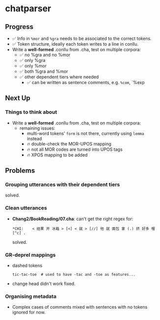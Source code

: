# chatparser

## Progress

* :white_check_mark: Info in `%mor` and `%gra` needs to be associated to the correct tokens.
* :white_check_mark: Token structure, ideally each token writes to a line in conllu.
* Write a **well-formed** .conllu from .cha, test on multiple corpora:
    - :white_check_mark: no %gra and no %mor
    - :white_check_mark: only %gra
    - :white_check_mark: only %mor
    - :white_check_mark: both %gra and %mor
    - :white_check_mark: other dependent tiers where needed
        + :white_check_mark: can be written as sentence comments, e.g. `%com`, `%exp

## Next Up


### Things to think about

* Write a **well-formed** .conllu from .cha, test on multiple corpora:
    - remaining issues:
        + multi-word tokens' `form` is not there, currently using `lemma` instead
        + :fire: double-check the MOR-UPOS mapping
        + :fire: not all MOR codes are turned into UPOS tags
        + :fire: XPOS mapping to be added


## Problems

### Grouping utterances with their dependent tiers

solved.

### Clean utterances

- **Chang2/BookReading/07.cha**: can't get the right regex for:
    ```
    *CHI:    < 结果 开 冰箱 > [<] < 就 > [//] 他 就 面包 拿 (.) 挤 好多 喔 [^c] .
    ```
    solved.

### GR-deprel mappings

- dashed tokens
    ```
    tic-tac-toe  # used to have -tac and -toe as features...
    ```
- change head didn't work
    fixed.

### Organising metadata
- Complex cases of comments mixed with sentences with no tokens
    ignored for now.

